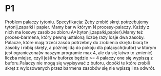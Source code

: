 # P1
Problem palaczy tytoniu.
Specyfikacja:
Żeby zrobić skręt potrzebujemy tytonij,zapałki i papier.
Mamy bar w którym N procesy-palaczy. Każdy z nich ma losowy zasób ze zbioru A={tytonij,zapałki,papier}.Mamy też proces-barmena, który pewną ustaloną liczbę razy losje dwa zasoby. Palacze, które mają trzeći zasób potrzebny do zrobienia skrętu biorą te zasoby i robią skręty, a póżniej idą do pokoju dla palących(bufor) w którym jest ograniczona(w naszym programie max 4, ale da się latwo to zmienić) liczba miejsc, czyli jeśli w buforze będzie >= 4 palaczy one się wypiszą z buforu.Palaczy nie mogą się wypisywać z buforu, dopóki te które zrobili skręt z wylosowanych przez barmena zasobów się nie wpiszą i na odwrót.
